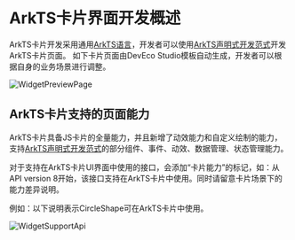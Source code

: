# ArkTS卡片界面开发概述
<!--Kit: Form Kit-->
<!--Subsystem: Ability-->
<!--Owner: @cx983299475-->
<!--Designer: @xueyulong-->
<!--Tester: @chenmingze-->
<!--Adviser: @Brilliantry_Rui-->

ArkTS卡片开发采用通用<!--RP1-->[ArkTS语言](../quick-start/arkts-get-started.md)<!--RP1End-->，开发者可以使用[ArkTS声明式开发范式](../ui/arkts-ui-development-overview.md)开发ArkTS卡片页面。
如下卡片页面由DevEco Studio模板自动生成，开发者可以根据自身的业务场景进行调整。 

![WidgetPreviewPage](figures/WidgetPreviewPage.png)


## ArkTS卡片支持的页面能力

ArkTS卡片具备JS卡片的全量能力，并且新增了动效能力和自定义绘制的能力，支持[ArkTS声明式开发范式](../ui/arkts-ui-development-overview.md)的部分组件、事件、动效、数据管理、状态管理能力。

对于支持在ArkTS卡片UI界面中使用的接口，会添加“卡片能力”的标记，如：从API version 8开始，该接口支持在ArkTS卡片中使用。同时请留意卡片场景下的能力差异说明。

例如：以下说明表示CircleShape可在ArkTS卡片中使用。  

![WidgetSupportApi](figures/WidgetSupportApi.png)
